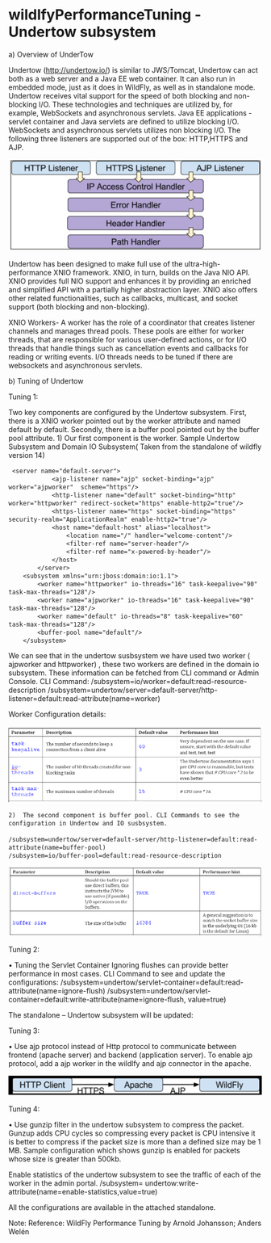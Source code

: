 # wildlfyPerformanceTuning - Undertow subsystem

a)	Overview of UnderTow 

Undertow (http://undertow.io/) is similar to JWS/Tomcat, Undertow can act both as a web server and a Java EE web container. It can also run in embedded mode, just as it does in WildFly, as well as in standalone mode. Undertow receives vital support for the speed of both blocking and non-blocking I/O. These technologies and techniques are utilized by, for example, WebSockets and asynchronous servlets. Java EE applications -servlet container and Java servlets are defined to utilize blocking I/O. WebSockets and asynchronous servlets utilizes non blocking I/O.
The following three listeners are supported out of the box: HTTP,HTTPS and AJP.

![Alt text](/images/image1.png?raw=true "Listeners")

Undertow has been designed to make full use of the ultra-high-performance XNIO framework. XNIO, in turn, builds on the Java NIO API. XNIO provides full NIO support and enhances it by providing an enriched and simplified API with a partially higher abstraction layer. XNIO also offers other related functionalities, such as callbacks, multicast, and socket support (both blocking and non-blocking).

XNIO Workers- A worker has the role of a coordinator that creates listener channels and manages thread pools. These pools are either for worker threads, that are responsible for various user-defined actions, or for I/O threads that handle things such as cancellation events and callbacks for reading or writing events. I/O threads needs to be tuned if there are websockets and asynchronous servlets.


b) Tuning of Undertow

Tuning 1: 

Two key components are configured by the Undertow subsystem. First, there is a XNIO worker pointed out by the worker attribute and named default by default. Secondly, there is a buffer pool pointed out by the buffer pool attribute. 
          1)	Our first component is the worker. 
           Sample Undertow Subsystem and Domain IO Subsystem( Taken from the standalone of wildfly version 14)

     <server name="default-server">
                <ajp-listener name="ajp" socket-binding="ajp" worker="ajpworker"  scheme="https"/>
                <http-listener name="default" socket-binding="http" worker="httpworker" redirect-socket="https" enable-http2="true"/>
                <https-listener name="https" socket-binding="https" security-realm="ApplicationRealm" enable-http2="true"/>
                <host name="default-host" alias="localhost">
                    <location name="/" handler="welcome-content"/>
                    <filter-ref name="server-header"/>
                    <filter-ref name="x-powered-by-header"/>                    
                </host>
            </server>
        <subsystem xmlns="urn:jboss:domain:io:1.1">
            <worker name="httpworker" io-threads="16" task-keepalive="90" task-max-threads="128"/>
            <worker name="ajpworker" io-threads="16" task-keepalive="90" task-max-threads="128"/>
            <worker name="default" io-threads="8" task-keepalive="60" task-max-threads="128"/>
            <buffer-pool name="default"/>
        </subsystem>
We can see  that in the undertow susbsystem we have used two worker ( ajpworker and httpworker) , these two workers are defined in the domain io subsystem. These information can be fetched from CLI command or Admin Console.
CLI Command:
/subsystem=io/worker=default:read-resource-description
/subsystem=undertow/server=default-server/http-listener=default:read-attribute(name=worker)



Worker Configuration details:

![Alt text](/images/image3.png?raw=true "Worker Configurations")

    2)	The second component is buffer pool. CLI Commands to see the configuration in Undertow and IO susbsystem.
    
    /subsystem=undertow/server=default-server/http-listener=default:read-attribute(name=buffer-pool)
    /subsystem=io/buffer-pool=default:read-resource-description

![Alt text](/images/image4.png?raw=true "Buffer Configurations")



Tuning 2: 

•	Tuning the Servlet Container
Ignoring flushes can provide better performance in most cases. CLI Command to see and update the configurations:
/subsystem=undertow/servlet-container=default:read-attribute(name=ignore-flush)
/subsystem=undertow/servlet-container=default:write-attribute(name=ignore-flush, value=true)

The standalone – Undertow subsystem will be updated:

<servlet-container name="default" ignore-flush="true">
                <jsp-config/>
                <websockets/>
  </servlet-container>

Tuning 3:

•	Use ajp protocol instead of Http protocol to communicate between frontend (apache server) and backend (application server). To enable ajp protocol, add a ajp worker in the wildlfy and ajp connector in the apache.

![Alt text](/images/image2.png?raw=true "Ajp Connections")

Tuning 4:

•	Use gunzip filter in the undertow subsystem to compress the packet. Gunzup adds CPU cycles so compressing every packet is CPU intensive it is better to compress if the packet size is more than a defined size may be 1 MB. Sample configuration which shows gunzip is enabled for packets whose size is greater than 500kb.

<host name="default-host" alias="localhost">
                    <location name="/" handler="welcome-content"/>
                    <filter-ref name="server-header"/>
                    <filter-ref name="x-powered-by-header"/>
                    <filter-ref name="zipfilter" predicate="not min-content-size[500]"/>
                </host>
         <filters>
 <response-header name="server-header" header-name="Server" header-value="WildFly/10"/>                                 
<response-header name="x-powered-by-header" header-name="X-Powered-By" header-value="Undertow/1"/>
                <gzip name="zipfilter"/>
            </filters>



Enable statistics of the undertow subsystem to see the traffic of each of the worker in the admin portal. 
/subsystem= undertow:write-attribute(name=enable-statistics,value=true)


All the configurations are available in the attached standalone.


Note:
Reference: WildFly Performance Tuning by Arnold Johansson; Anders Welén
